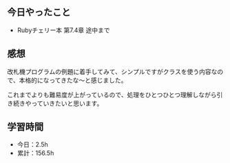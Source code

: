 ## 今日やったこと
- Rubyチェリー本 第7.4章 途中まで

## 感想
改札機プログラムの例題に着手してみて、シンプルですがクラスを使う内容なので、本格的になってきたな〜と感じました。

これまでよりも難易度が上がっているので、処理をひとつひとつ理解しながら引き続きやっていきたいと思います。

## 学習時間
- 今日：2.5h
- 累計：156.5h
